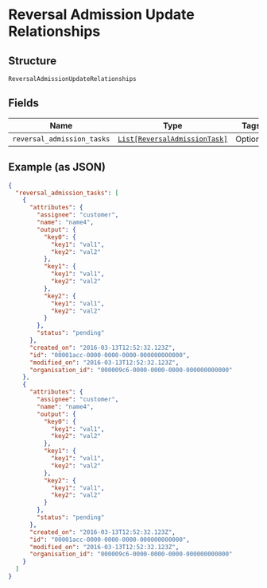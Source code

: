
# Reversal Admission Update Relationships

## Structure

`ReversalAdmissionUpdateRelationships`

## Fields

| Name | Type | Tags | Description |
|  --- | --- | --- | --- |
| `reversal_admission_tasks` | [`List[ReversalAdmissionTask]`](../../doc/models/reversal-admission-task.md) | Optional | - |

## Example (as JSON)

```json
{
  "reversal_admission_tasks": [
    {
      "attributes": {
        "assignee": "customer",
        "name": "name4",
        "output": {
          "key0": {
            "key1": "val1",
            "key2": "val2"
          },
          "key1": {
            "key1": "val1",
            "key2": "val2"
          },
          "key2": {
            "key1": "val1",
            "key2": "val2"
          }
        },
        "status": "pending"
      },
      "created_on": "2016-03-13T12:52:32.123Z",
      "id": "00001acc-0000-0000-0000-000000000000",
      "modified_on": "2016-03-13T12:52:32.123Z",
      "organisation_id": "000009c6-0000-0000-0000-000000000000"
    },
    {
      "attributes": {
        "assignee": "customer",
        "name": "name4",
        "output": {
          "key0": {
            "key1": "val1",
            "key2": "val2"
          },
          "key1": {
            "key1": "val1",
            "key2": "val2"
          },
          "key2": {
            "key1": "val1",
            "key2": "val2"
          }
        },
        "status": "pending"
      },
      "created_on": "2016-03-13T12:52:32.123Z",
      "id": "00001acc-0000-0000-0000-000000000000",
      "modified_on": "2016-03-13T12:52:32.123Z",
      "organisation_id": "000009c6-0000-0000-0000-000000000000"
    }
  ]
}
```

